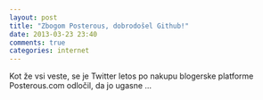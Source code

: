 ```yaml
---
layout: post
title: "Zbogom Posterous, dobrodošel Github!"
date: 2013-03-23 23:40
comments: true
categories: internet
---
```

Kot že vsi veste, se je Twitter letos po nakupu blogerske platforme Posterous.com odločil, da jo ugasne … 